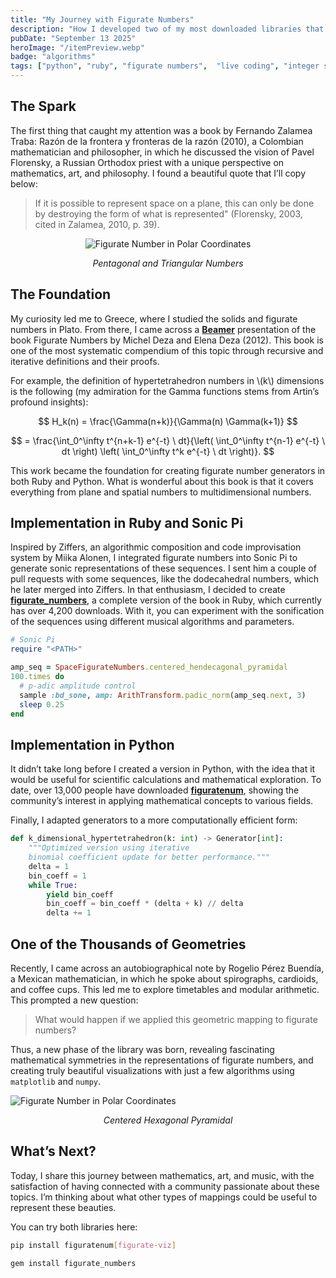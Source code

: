 ```yaml
---
title: "My Journey with Figurate Numbers"
description: "How I developed two of my most downloaded libraries that fuse mathematics, art, and music."
pubDate: "September 13 2025"
heroImage: "/itemPreview.webp"
badge: "algorithms"
tags: ["python", "ruby", "figurate numbers",  "live coding", "integer sequences"]
---
```


## The Spark

The first thing that caught my attention was a book by Fernando Zalamea Traba: Razón de la frontera y fronteras de la razón (2010), a Colombian mathematician and philosopher, in which he discussed the vision of Pavel Florensky, a Russian Orthodox priest with a unique perspective on mathematics, art, and philosophy. I found a beautiful quote that I’ll copy below:

> If it is possible to represent space on a plane, this can only be done by destroying the form of what is represented" (Florensky, 2003, cited in Zalamea, 2010, p. 39).

<p align="center">
    <img
        src="/svg-ggb/figurate-plane.svg"
        alt="Figurate Number in Polar Coordinates"
        class="w-72"
      />
  <p align="center"><em>Pentagonal and Triangular Numbers</em></p>
</p>

## The Foundation

My curiosity led me to Greece, where I studied the solids and figurate numbers in Plato. From there, I came across a <a href="https://www.fields.utoronto.ca/programs/scientific/11-12/Mtl-To-numbertheory/slides/Deza.pdf" target="_blank" rel="noopener noreferrer">**Beamer**</a> presentation of the book Figurate Numbers by Michel Deza and Elena Deza (2012).
This book is one of the most systematic compendium of this topic  through recursive and iterative definitions and their proofs.

For example, the definition of hypertetrahedron numbers in
\\(k\\) dimensions is the following (my admiration for the Gamma functions stems from Artin’s profound insights):

$$
H_k(n) = \frac{\Gamma(n+k)}{\Gamma(n) \Gamma(k+1)}
$$

$$
= \frac{\int_0^\infty t^{n+k-1} e^{-t} \ dt}{\left( \int_0^\infty t^{n-1} e^{-t} \ dt \right) \left( \int_0^\infty t^k e^{-t} \ dt \right)}.
$$

This work became the foundation for creating figurate number generators in both Ruby and Python. What is wonderful about this book is that it covers everything from plane and spatial numbers to multidimensional numbers.

## Implementation in Ruby and Sonic Pi

Inspired by Ziffers, an algorithmic composition and code improvisation system by Miika Alonen, I integrated figurate numbers into Sonic Pi to generate sonic representations of these sequences. I sent him a couple of pull requests with some sequences, like the dodecahedral numbers, which he later merged into Ziffers. In that enthusiasm, I decided to create <a href="https://github.com/edelveart/figurate_numbers" target="_blank" rel="noopener noreferrer">**figurate_numbers**</a>, a complete version of the book in Ruby, which currently has over 4,200 downloads. With it, you can experiment with the sonification of the sequences using different musical algorithms and parameters.

```rb
# Sonic Pi
require "<PATH>"

amp_seq = SpaceFigurateNumbers.centered_hendecagonal_pyramidal
100.times do
  # p-adic amplitude control
  sample :bd_sone, amp: ArithTransform.padic_norm(amp_seq.next, 3)
  sleep 0.25
end
```

## Implementation in Python

It didn’t take long before I created a version in Python, with the idea that it would be useful for scientific calculations and mathematical exploration. To date, over 13,000 people have downloaded <a href="https://github.com/edelveart/figuratenum" target="_blank" rel="noopener noreferrer">**figuratenum**</a>, showing the community’s interest in applying mathematical concepts to various fields.

Finally, I adapted generators to a more computationally efficient form:

```py
def k_dimensional_hypertetrahedron(k: int) -> Generator[int]:
    """Optimized version using iterative
    binomial coefficient update for better performance."""
    delta = 1
    bin_coeff = 1
    while True:
        yield bin_coeff
        bin_coeff = bin_coeff * (delta + k) // delta
        delta += 1
```

## One of the Thousands of Geometries

Recently, I came across an autobiographical note by Rogelio Pérez Buendía, a Mexican mathematician, in which he spoke about spirographs, cardioids, and coffee cups. This led me to explore timetables and modular arithmetic. This prompted a new question:

> What would happen if we applied this geometric mapping to figurate numbers?

Thus, a new phase of the library was born, revealing fascinating mathematical symmetries in the representations of figurate numbers, and creating truly beautiful visualizations with just a few algorithms using `matplotlib` and `numpy`.

<p class="center">
    <img
        src="/svg-ggb/centered-hexagonal-pyramidal.svg"
        alt="Figurate Number in Polar Coordinates"
        class="w-72 h-72 my-0 "
      />
  <p align="center"><em>Centered Hexagonal Pyramidal</em></p>
</p>

## What’s Next?

Today, I share this journey between mathematics, art, and music, with the satisfaction of having connected with a community passionate about these topics. I’m thinking about what other types of mappings could be useful to represent these beauties.

You can try both libraries here:

```bash
pip install figuratenum[figurate-viz]
```

```bash
gem install figurate_numbers
```
